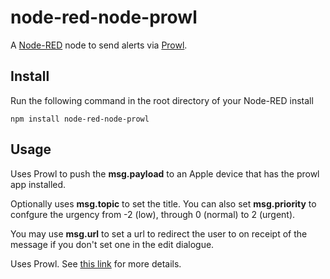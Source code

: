 node-red-node-prowl
===================

A <a href="http://nodered.org" target="_new">Node-RED</a> node to send alerts via <a href="http://www.prowlapp.com/" target="_new">Prowl</a>.

Install
-------

Run the following command in the root directory of your Node-RED install

    npm install node-red-node-prowl


Usage
-----

Uses Prowl to push the **msg.payload** to an Apple device that has the prowl app installed.

Optionally uses **msg.topic** to set the title. You can also set **msg.priority** to confgure the urgency from -2 (low), through 0 (normal) to 2 (urgent).

You may use **msg.url** to set a url to redirect the user to on receipt of the message if you don't set one in the edit dialogue.

Uses Prowl. See <a href="https://www.prowlapp.com" target="_new">this link</a> for more details.
